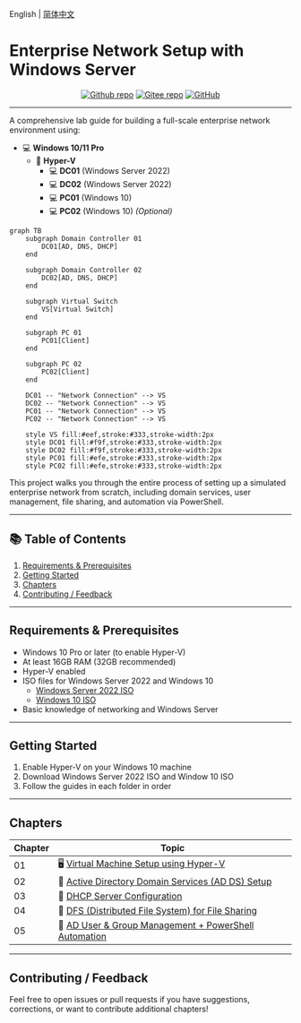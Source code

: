 English | [简体中文](README_zh-hans.md)

# Enterprise Network Setup with Windows Server

<p align="center">
    <a href="https://github.com/hexwarrior6/Enterprise-Network-Setup-with-Windows-Server"><img alt="Github repo" src="https://img.shields.io/github/last-commit/hexwarrior6/Enterprise-Network-Setup-with-Windows-Server?logo=github"></a>
    <a href="https://gitee.com/HexWarrior6/enterprise-network-setup-with-windows-server"><img alt="Gitee repo" src="https://img.shields.io/badge/Gitee-repo-red?logo=gitee"></a>
    <a href="https://github.com/huggingface/transformers/blob/main/LICENSE"><img alt="GitHub" src="https://img.shields.io/github/license/hexwarrior6/Enterprise-Network-Setup-with-Windows-Server.svg?color=blue"></a>
</p>

---

A comprehensive lab guide for building a full-scale enterprise network environment using:

- 💻 **Windows 10/11 Pro**
  - 🤖 **Hyper-V**
    - 💻 **DC01** (Windows Server 2022)
    - 💻 **DC02** (Windows Server 2022)
    - 💻 **PC01** (Windows 10)
    - 💻 **PC02** (Windows 10) *(Optional)*

```mermaid
graph TB
    subgraph Domain Controller 01
        DC01[AD, DNS, DHCP]
    end

    subgraph Domain Controller 02
        DC02[AD, DNS, DHCP]
    end

    subgraph Virtual Switch
        VS[Virtual Switch]
    end

    subgraph PC 01
        PC01[Client]
    end

    subgraph PC 02
        PC02[Client]
    end

    DC01 -- "Network Connection" --> VS
    DC02 -- "Network Connection" --> VS
    PC01 -- "Network Connection" --> VS
    PC02 -- "Network Connection" --> VS

    style VS fill:#eef,stroke:#333,stroke-width:2px
    style DC01 fill:#f9f,stroke:#333,stroke-width:2px
    style DC02 fill:#f9f,stroke:#333,stroke-width:2px
    style PC01 fill:#efe,stroke:#333,stroke-width:2px
    style PC02 fill:#efe,stroke:#333,stroke-width:2px
```

This project walks you through the entire process of setting up a simulated enterprise network from scratch, including domain services, user management, file sharing, and automation via PowerShell.

---

## 📚 Table of Contents

1. [Requirements & Prerequisites](#requirements--prerequisites)
2. [Getting Started](#getting-started)
3. [Chapters](#chapters)
4. [Contributing / Feedback](#contributing--feedback)

---

## Requirements & Prerequisites

- Windows 10 Pro or later (to enable Hyper-V)
- At least 16GB RAM (32GB recommended)
- Hyper-V enabled
- ISO files for Windows Server 2022 and Windows 10
  - [Windows Server 2022 ISO](https://www.microsoft.com/evalcenter/download-windows-server-2022)
  - [Windows 10 ISO](https://www.microsoft.com/software-download/windows10ISO)
- Basic knowledge of networking and Windows Server

---

## Getting Started

1. Enable Hyper-V on your Windows 10 machine
2. Download Windows Server 2022 ISO and Window 10 ISO
3. Follow the guides in each folder in order

---

## Chapters

| Chapter | Topic                                                                                      |
|---------|--------------------------------------------------------------------------------------------|
| 01      | 🖥️ [Virtual Machine Setup using Hyper-V](01_VM_Setup/README.md)                           |
| 02      | 🔐 [Active Directory Domain Services (AD DS) Setup](02_AD_Domain/README.md)                |
| 03      | 📡 [DHCP Server Configuration](03_DHCP_Server/README.md)                                   |
| 04      | 📁 [DFS (Distributed File System) for File Sharing](04_DFS_File_Sharing/README.md)         |
| 05      | 👥 [AD User & Group Management + PowerShell Automation](05_Auto_User_Management/README.md) |

---

## Contributing / Feedback

Feel free to open issues or pull requests if you have suggestions, corrections, or want to contribute additional chapters!
